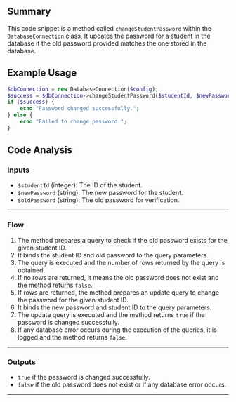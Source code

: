 ## Summary
This code snippet is a method called `changeStudentPassword` within the `DatabaseConnection` class. It updates the password for a student in the database if the old password provided matches the one stored in the database.

## Example Usage
```php
$dbConnection = new DatabaseConnection($config);
$success = $dbConnection->changeStudentPassword($studentId, $newPassword, $oldPassword);
if ($success) {
    echo "Password changed successfully.";
} else {
    echo "Failed to change password.";
}
```

## Code Analysis
### Inputs
- `$studentId` (integer): The ID of the student.
- `$newPassword` (string): The new password for the student.
- `$oldPassword` (string): The old password for verification.
___
### Flow
1. The method prepares a query to check if the old password exists for the given student ID.
2. It binds the student ID and old password to the query parameters.
3. The query is executed and the number of rows returned by the query is obtained.
4. If no rows are returned, it means the old password does not exist and the method returns `false`.
5. If rows are returned, the method prepares an update query to change the password for the given student ID.
6. It binds the new password and student ID to the query parameters.
7. The update query is executed and the method returns `true` if the password is changed successfully.
8. If any database error occurs during the execution of the queries, it is logged and the method returns `false`.
___
### Outputs
- `true` if the password is changed successfully.
- `false` if the old password does not exist or if any database error occurs.
___
